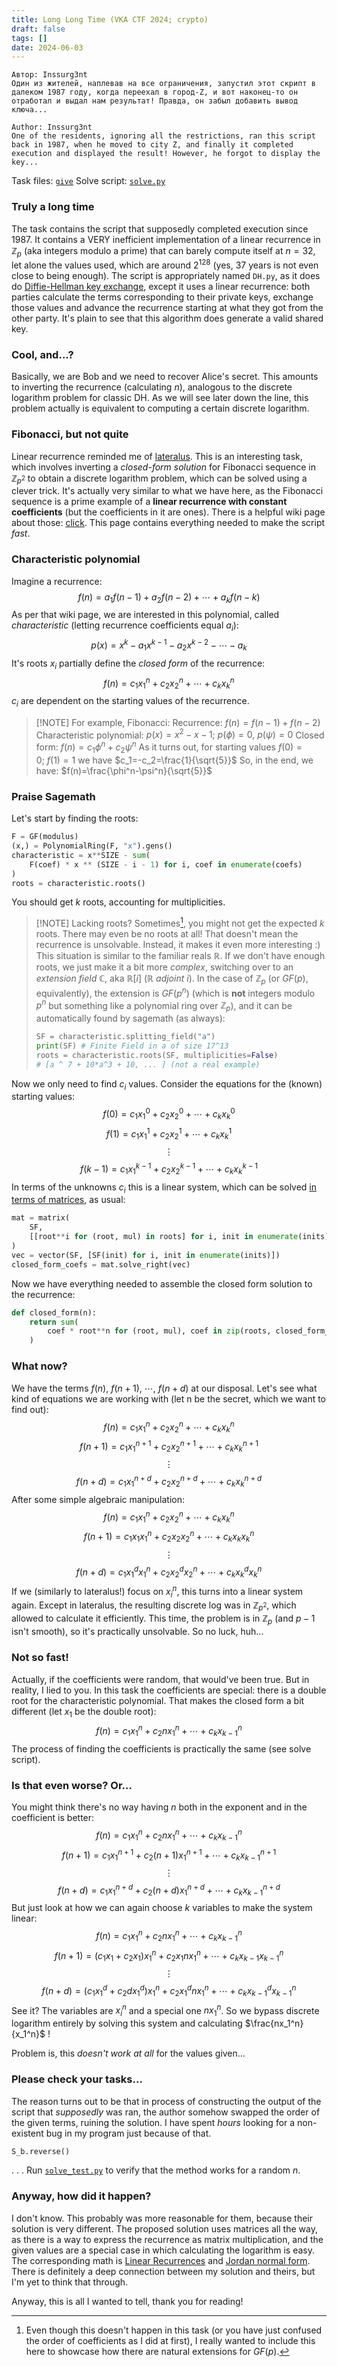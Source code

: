 ```yaml
---
title: Long Long Time (VKA CTF 2024; crypto)
draft: false
tags: []
date: 2024-06-03
---
```

```
Автор: Inssurg3nt
Один из жителей, наплевав на все ограничения, запустил этот скрипт в далеком 1987 году, когда переехал в город-Z, и вот наконец-то он отработал и выдал нам результат! Правда, он забыл добавить вывод ключа...
```

```
Author: Inssurg3nt
One of the residents, ignoring all the restrictions, ran this script back in 1987, when he moved to city Z, and finally it completed execution and displayed the result! However, he forgot to display the key...
```
Task files: [`give`](./give/)
Solve script: [`solve.py`](./solve.py)
### Truly a long time
The task contains the script that supposedly completed execution since 1987. It contains a VERY inefficient implementation of a linear recurrence in $\mathbb{Z}_p$ (aka integers modulo a prime) that can barely compute itself at $n=32$, let alone the values used, which are around $2^{128}$ (yes, 37 years is not even close to being enough).
The script is appropriately named `DH.py`, as it does do [Diffie-Hellman key exchange](https://brilliant.org/wiki/diffie-hellman-protocol/), except it uses a linear recurrence: both parties calculate the terms corresponding to their private keys, exchange those values and advance the recurrence starting at what they got from the other party. It's plain to see that this algorithm does generate a valid shared key.
### Cool, and...?
Basically, we are Bob and we need to recover Alice's secret. This amounts to inverting the recurrence (calculating $n$), analogous to the discrete logarithm problem for classic DH. As we will see later down the line, this problem actually is equivalent to computing a certain discrete logarithm.
### Fibonacci, but not quite
Linear recurrence reminded me of [lateralus](https://github.com/C4T-BuT-S4D/ctfcup-2023-quals/tree/master/tasks/crp/lateralus). This is an interesting task, which involves inverting a _closed-form solution_ for Fibonacci sequence in $\mathbb{Z}_{p^2}$ to obtain a discrete logarithm problem, which can be solved using a clever trick. It's actually very similar to what we have here, as the Fibonacci sequence is a prime example of a **linear recurrence with constant coefficients** (but the coefficients in it are ones). There is a helpful wiki page about those: [click](https://en.wikipedia.org/wiki/Linear_recurrence_with_constant_coefficients). This page contains everything needed to make the script _fast_.
### Characteristic polynomial
Imagine a recurrence:
$$
f(n)=a_1f(n-1)+a_2f(n-2)+\cdots+a_kf(n-k)
$$
As per that wiki page, we are interested in this polynomial, called _characteristic_ (letting recurrence coefficients equal $a_i$):
$$
p(x)=x^k-a_1x^{k-1}-a_2x^{k-2}-\cdots-a_k
$$
It's roots $x_i$ partially define the _closed form_ of the recurrence:
$$
f(n)=c_1x_1^n+c_2x_2^n+\cdots+c_kx_k^n
$$
$c_i$ are dependent on the starting values of the recurrence.
> [!NOTE] For example, Fibonacci:
> Recurrence: $f(n)=f(n-1)+f(n-2)$
> Characteristic polynomial: $p(x)=x^2-x-1;\ p(\phi)=0,\ p(\psi)=0$
> Closed form: $f(n)=c_1\phi^n+c_2\psi^n$
> As it turns out, for starting values $f(0)=0;\ f(1)=1$ we have $c_1=-c_2=\frac{1}{\sqrt{5}}$
> So, in the end, we have: $f(n)=\frac{\phi^n-\psi^n}{\sqrt{5}}$
### Praise Sagemath
Let's start by finding the roots:
```Python
F = GF(modulus)
(x,) = PolynomialRing(F, "x").gens()
characteristic = x**SIZE - sum(
	F(coef) * x ** (SIZE - i - 1) for i, coef in enumerate(coefs)
)
roots = characteristic.roots()
```
You should get $k$ roots, accounting for multiplicities.
> [!NOTE] Lacking roots?
> Sometimes[^1], you might not get the expected $k$ roots. There may even be no roots at all! That doesn't mean the recurrence is unsolvable. Instead, it makes it even more interesting :)
> This situation is similar to the familiar reals $\mathbb{R}$. If we don't have enough roots, we just make it a bit more _complex_, switching over to an _extension field_ $\mathbb{C}$, aka $\mathbb{R}[i]$ ($\mathbb{R}$ _adjoint_ $i$).
> In the case of $\mathbb{Z}_p$ (or $GF(p)$, equivalently), the extension is $GF(p^n)$ (which is **not** integers modulo $p^n$ but something like a polynomial ring over $\mathbb{Z}_p$), and it can be automatically found by sagemath (as always):
> ```Python
> SF = characteristic.splitting_field("a")
> print(SF) # Finite Field in a of size 17^13
> roots = characteristic.roots(SF, multiplicities=False)
> # [a ^ 7 + 10*a^3 + 10, ... ] (not a real example)
> ```
> [^1]: Even though this doesn't happen in this task (or you have just confused the order of coefficients as I did at first), I really wanted to include this here to showcase how there are natural extensions for $GF(p)$.

Now we only need to find $c_i$ values. Consider the equations for the (known) starting values:
$$
f(0)=c_1x_1^0+c_2x_2^0+\cdots+c_kx_k^0
$$
$$
f(1)=c_1x_1^1+c_2x_2^1+\cdots+c_kx_k^1
$$
$$
\vdots
$$
$$
f(k - 1)=c_1x_1^{k - 1}+c_2x_2^{k - 1}+\cdots+c_kx_k^{k - 1}
$$
In terms of the unknowns $c_i$ this is a linear system, which can be solved [in terms of matrices](https://ask.sagemath.org/question/33574/solve-linear-system-in-gf7/), as usual:
```Python
mat = matrix(
	SF,
	[[root**i for (root, mul) in roots] for i, init in enumerate(inits)],
)
vec = vector(SF, [SF(init) for i, init in enumerate(inits)])
closed_form_coefs = mat.solve_right(vec)
```
Now we have everything needed to assemble the closed form solution to the recurrence:
```Python
def closed_form(n):
	return sum(
		coef * root**n for (root, mul), coef in zip(roots, closed_form_coefs)
	)
```
### What now?
We have the terms $f(n),\ f(n+1),\ \cdots,\ f(n+d)$ at our disposal. Let's see what kind of equations we are working with (let n be the secret, which we want to find out):
$$
f(n)=c_1x_1^n+c_2x_2^n+\cdots+c_kx_k^n
$$
$$
f(n+1)=c_1x_1^{n+1}+c_2x_2^{n+1}+\cdots+c_kx_k^{n+1}
$$
$$
\vdots
$$
$$
f(n+d)=c_1x_1^{n+d}+c_2x_2^{n+d}+\cdots+c_kx_k^{n+d}
$$
After some simple algebraic manipulation:
$$
f(n)=c_1x_1^n+c_2x_2^n+\cdots+c_kx_k^n
$$
$$
f(n+1)=c_1x_1x_1^n+c_2x_2x_2^n+\cdots+c_kx_kx_k^n
$$
$$
\vdots
$$
$$
f(n+d)=c_1x_1^dx_1^n+c_2x_2^dx_2^n+\cdots+c_kx_k^dx_k^n
$$
If we (similarly to lateralus!) focus on $x_i^n$, this turns into a linear system again. Except in lateralus, the resulting discrete log was in $\mathbb{Z}_{p^2}$, which allowed to calculate it efficiently.
This time, the problem is in $\mathbb{Z}_{p}$ (and $p-1$ isn't smooth), so it's practically unsolvable. So no luck, huh...
### Not so fast!
Actually, if the coefficients were random, that would've been true. But in reality, I lied to you. In this task the coefficients are special: there is a double root for the characteristic polynomial. That makes the closed form a bit different (let $x_1$ be the double root):
$$
f(n)=c_1x_1^n+c_2nx_1^n+\cdots+c_kx_{k-1}^n
$$
The process of finding the coefficients is practically the same (see solve script).
### Is that even worse? Or...
You might think there's no way having $n$ both in the exponent and in the coefficient is better:
$$
f(n)=c_1x_1^n+c_2nx_1^n+\cdots+c_kx_{k-1}^n
$$
$$
f(n+1)=c_1x_1^{n+1}+c_2(n+1)x_1^{n+1}+\cdots+c_kx_{k-1}^{n+1}
$$
$$
\vdots
$$
$$
f(n+d)=c_1x_1^{n+d}+c_2(n+d)x_1^{n+d}+\cdots+c_kx_{k-1}^{n+d}
$$
But just look at how we can again choose $k$ variables to make the system linear:
$$
f(n)=c_1x_1^n+c_2nx_1^n+\cdots+c_kx_{k-1}^n
$$
$$
f(n+1)=(c_1x_1+c_2x_1)x_1^n+c_2x_1nx_1^n+\cdots+c_kx_{k-1}x_{k-1}^n
$$
$$
\vdots
$$
$$
f(n+d)=(c_1x_1^d+c_2dx_1^d)x_1^n+c_2x_1^dnx_1^n+\cdots+c_kx_{k-1}^dx_{k-1}^n
$$
See it? The variables are $x_i^n$ and a special one $nx_1^n$. So we bypass discrete logarithm entirely by solving this system and calculating $\frac{nx_1^n}{x_1^n}$ !

Problem is, this _doesn't work at all_ for the values given...
### Please check your tasks...
The reason turns out to be that in process of constructing the output of the script that _supposedly_ was ran, the author somehow swapped the order of the given terms, ruining the solution. I have spent _hours_ looking for a non-existent bug in my program just because of that.
```Python
S_b.reverse()
```
. . .
Run [`solve_test.py`](./solve_test.py) to verify that the method works for a random $n$.
### Anyway, how did it happen?
I don't know. This probably was more reasonable for them, because their solution is very different. The proposed solution uses matrices all the way, as there is a way to express the recurrence as matrix multiplication, and the given values are a special case in which calculating the logarithm is easy. The corresponding math is [Linear Recurrences](https://gciruelos.com/linear-recurrences.html) and [Jordan normal form](https://en.wikipedia.org/wiki/Jordan_normal_form).
There is definitely a deep connection between my solution and theirs, but I'm yet to think that through.

Anyway, this is all I wanted to tell, thank you for reading!